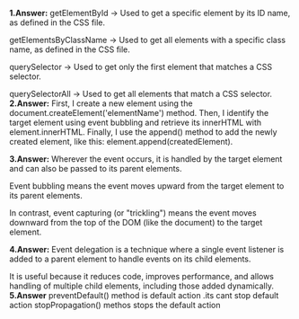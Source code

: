 
**1.Answer:**
getElementById → Used to get a specific element by its ID name, as defined in the CSS file.

getElementsByClassName → Used to get all elements with a specific class name, as defined in the CSS file.

querySelector → Used to get only the first element that matches a CSS selector.

querySelectorAll → Used to get all elements that match a CSS selector.
**2.Answer:**
First, I create a new element using the document.createElement('elementName') method. Then, I identify the target element using event bubbling and retrieve its innerHTML with element.innerHTML. Finally, I use the append() method to add the newly created element, like this: element.append(createdElement).

**3.Answer:**
Wherever the event occurs, it is handled by the target element and can also be passed to its parent elements.

Event bubbling means the event moves upward from the target element to its parent elements.

In contrast, event capturing (or "trickling") means the event moves downward from the top of the DOM (like the document) to the target element.

**4.Answer:**
Event delegation is a technique where a single event listener is added to a parent element to handle events on its child elements.

It is useful because it reduces code, improves performance, and allows handling of multiple child elements, including those added dynamically.
**5.Answer**
preventDefault() method is default action .its cant stop default action
stopPropagation() methos stops the default action
  
